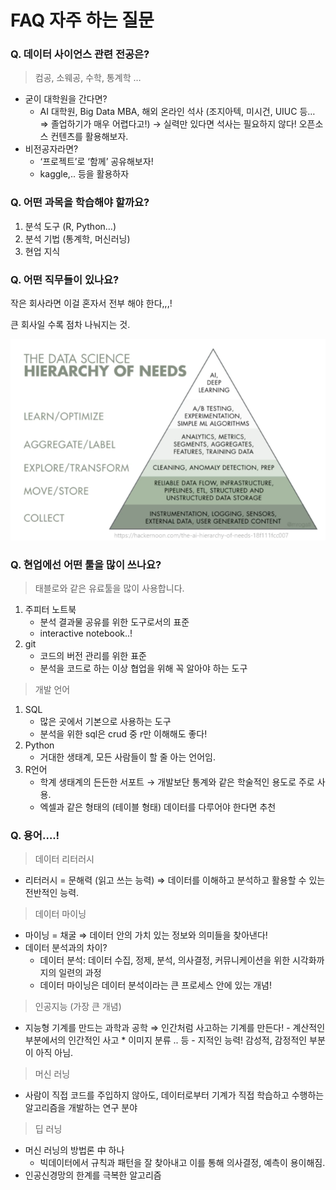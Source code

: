 # FAQ 자주 하는 질문

### Q. 데이터 사이언스 관련 전공은?

> 컴공, 소웨공, 수학, 통계학 …

- 굳이 대학원을 간다면?
  - AI 대학원, Big Data MBA, 해외 온라인 석사
    (조지아텍, 미시건, UIUC 등… ⇒ 졸업하기가 매우 어렵다고!)
    → 실력만 있다면 석사는 필요하지 않다! 오픈소스 컨텐츠를 활용해보자.
- 비전공자라면?
  - ‘프로젝트’로 ‘함께’ 공유해보자!
  - kaggle,.. 등을 활용하자

### Q. 어떤 과목을 학습해야 할까요?

1. 분석 도구 (R, Python…)
2. 분석 기법 (통계학, 머신러닝)
3. 현업 지식

### Q. 어떤 직무들이 있나요?

작은 회사라면 이걸 혼자서 전부 해야 한다,,,!

큰 회사일 수록 점차 나눠지는 것.

<img src="./img/jobs.png">

### Q. 현업에선 어떤 툴을 많이 쓰나요?

> 태블로와 같은 유료툴을 많이 사용합니다.

1. 주피터 노트북
   - 분석 결과물 공유를 위한 도구로서의 표준
   - interactive notebook..!
2. git
   - 코드의 버전 관리를 위한 표준
   - 분석을 코드로 하는 이상 협업을 위해 꼭 알아야 하는 도구

> 개발 언어

1. SQL
   - 많은 곳에서 기본으로 사용하는 도구
   - 분석을 위한 sql은 crud 중 r만 이해해도 좋다!
2. Python
   - 거대한 생태계, 모든 사람들이 할 줄 아는 언어임.
3. R언어
   - 학계 생태계의 든든한 서포트
     → 개발보단 통계와 같은 학술적인 용도로 주로 사용.
   - 엑셀과 같은 형태의 (테이블 형태) 데이터를 다루어야 한다면 추천

### Q. 용어….!

> 데이터 리터러시

- 리터러시 = 문해력 (읽고 쓰는 능력)
  ⇒ 데이터를 이해하고 분석하고 활용할 수 있는 전반적인 능력.

> 데이터 마이닝

- 마이닝 = 채굴
  ⇒ 데이터 안의 가치 있는 정보와 의미들을 찾아낸다!
- 데이터 분석과의 차이?
  - 데이터 분석: 데이터 수집, 정제, 분석, 의사결정, 커뮤니케이션을 위한 시각화까지의 일련의 과정
  - 데이터 마이닝은 데이터 분석이라는 큰 프로세스 안에 있는 개념!

> 인공지능 (가장 큰 개념)

- 지능형 기계를 만드는 과학과 공학
  ⇒ 인간처럼 사고하는 기계를 만든다! - 계산적인 부분에서의 인간적인 사고 \* 이미지 분류 .. 등 - 지적인 능력! 감성적, 감정적인 부분이 아직 아님.

> 머신 러닝

- 사람이 직접 코드를 주입하지 않아도, 데이터로부터 기계가 직접 학습하고 수행하는 알고리즘을 개발하는 연구 분야

> 딥 러닝

- 머신 러닝의 방법론 中 하나
  - 빅데이터에서 규칙과 패턴을 잘 찾아내고 이를 통해 의사결정, 예측이 용이해짐.
- 인공신경망의 한계를 극복한 알고리즘
